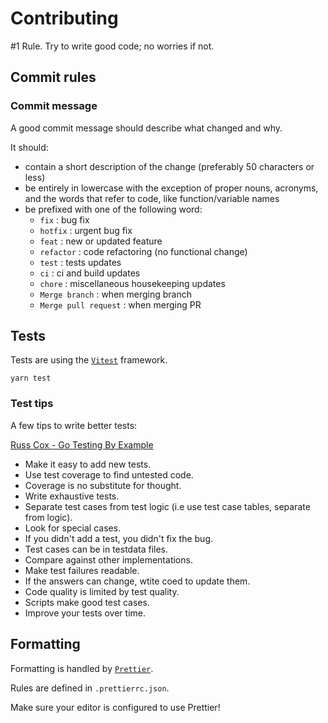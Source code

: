 # Contributing

#1 Rule. Try to write good code; no worries if not.

## Commit rules

### Commit message

A good commit message should describe what changed and why.

It should:

-   contain a short description of the change (preferably 50 characters or less)
-   be entirely in lowercase with the exception of proper nouns, acronyms, and the words that refer to code, like function/variable names
-   be prefixed with one of the following word:
    -   `fix` : bug fix
    -   `hotfix` : urgent bug fix
    -   `feat` : new or updated feature
    -   `refactor` : code refactoring (no functional change)
    -   `test` : tests updates
    -   `ci` : ci and build updates
    -   `chore` : miscellaneous housekeeping updates
    -   `Merge branch` : when merging branch
    -   `Merge pull request` : when merging PR

## Tests

Tests are using the [`Vitest`](https://vitest.dev) framework.

```
yarn test
```

### Test tips

A few tips to write better tests:

[Russ Cox - Go Testing By Example](https://www.youtube.com/watch?v=1-o-iJlL4ak)

-   Make it easy to add new tests.
-   Use test coverage to find untested code.
-   Coverage is no substitute for thought.
-   Write exhaustive tests.
-   Separate test cases from test logic (i.e use test case tables, separate from logic).
-   Look for special cases.
-   If you didn't add a test, you didn't fix the bug.
-   Test cases can be in testdata files.
-   Compare against other implementations.
-   Make test failures readable.
-   If the answers can change, wtite coed to update them.
-   Code quality is limited by test quality.
-   Scripts make good test cases.
-   Improve your tests over time.

## Formatting

Formatting is handled by [`Prettier`](https://prettier.io).

Rules are defined in `.prettierrc.json`.

Make sure your editor is configured to use Prettier!
